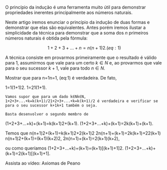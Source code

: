 

O princípio da indução é uma ferramenta muito útil para demonstrar propriedades inerentes 
principalmente aos números naturais.

Neste artigo iremos enunciar o princípio da indução de duas formas e demonstrar que elas são equivalentes. 
Antes porém iremos ilustar a simplicidade da técnica para demonstrar que a soma dos $n$ primeiros 
números naturais é obtida pela fórmula:

$$
1+2+3+...+n=n(n+1)2.(eq:1)
$$

A técnica consiste em provarmos primeiramente que o resultado é válido para $1$, 
assumirmos que vale para um certo $k \in N$ e, ao provarmos que vale para o seu sucessor 
$k+1$, vale para todo $n \in N$.

Mostrar que para n=1n=1, (eq:1) é verdadeira. De fato,

1=1(1+1)2.
1=21(1+1)​.

    Vamos supor que para um dado k∈Nk∈N, 1+2+3+...+k=k(k+1)/21+2+3+...+k=k(k+1)/2 é verdadeira e verificar se para o seu sucessor k+1k+1 também o seja.

    Basta desenvolver o segundo membro de

(1+2+3+...+k)+(k+1)=k(k+1)2+(k+1).
(1+2+3+...+k)+(k+1)=2k(k+1)​+(k+1).

Temos que
n(n+1)2+(k+1)=k(k+1)2+2(k+1)2
2n(n+1)​+(k+1)=2k(k+1)​+22(k+1)​
n(n+1)2+(k+1)=(k+1)(k+2)2,
2n(n+1)​+(k+1)=2(k+1)(k+2)​,

ou como queríamos
(1+2+3+...+k)+(k+1)=(k+1)[(k+1)+1]2.
(1+2+3+...+k)+(k+1)=2(k+1)[(k+1)+1]​.

Assista ao vídeo: Axiomas de Peano
